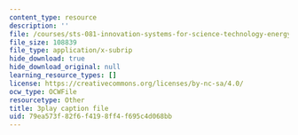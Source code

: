 ```yaml
---
content_type: resource
description: ''
file: /courses/sts-081-innovation-systems-for-science-technology-energy-manufacturing-and-health-spring-2017/79ea573f82f6f4198ff4f695c4d068bb_lemfZDGJQaQ.srt
file_size: 108839
file_type: application/x-subrip
hide_download: true
hide_download_original: null
learning_resource_types: []
license: https://creativecommons.org/licenses/by-nc-sa/4.0/
ocw_type: OCWFile
resourcetype: Other
title: 3play caption file
uid: 79ea573f-82f6-f419-8ff4-f695c4d068bb
---
```

